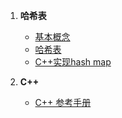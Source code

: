 1. **哈希表**

    + [基本概念](https://plushunter.github.io/2017/07/25/%E6%95%B0%E6%8D%AE%E7%BB%93%E6%9E%84%E4%B8%8E%E7%AE%97%E6%B3%95%EF%BC%8811%EF%BC%89%EF%BC%9A%E5%93%88%E5%B8%8C%E8%A1%A8/)
    + [哈希表](http://www.cnblogs.com/yangecnu/p/Introduce-Hashtable.html)
    + [C++实现hash map](https://cloud.tencent.com/developer/article/1010478)

2. **C++**
    + [C++ 参考手册](https://zh.cppreference.com/w/cpp)